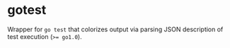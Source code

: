 # gotest

Wrapper for `go test` that colorizes output via parsing JSON description of test execution (`>= go1.0`).
